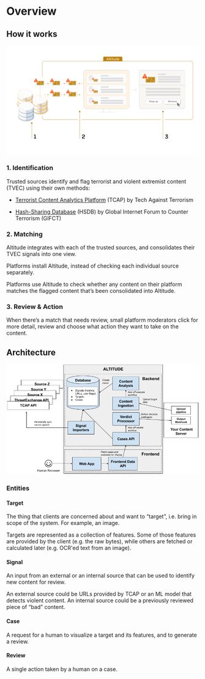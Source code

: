 # Overview

## How it works

![Diagram of how the tool works](assets/overview.png)

### 1. Identification

Trusted sources identify and flag terrorist and violent extremist content (TVEC)
using their own methods:

- [Terrorist Content Analytics Platform](https://www.terrorismanalytics.org/)
  (TCAP) by Tech Against Terrorism

- [Hash-Sharing Database](https://gifct.org/hsdb/) (HSDB) by Global Internet
  Forum to Counter Terrorism (GIFCT)

### 2. Matching

Altitude integrates with each of the trusted sources, and consolidates their
TVEC signals into one view.

Platforms install Altitude, instead of checking each individual source
separately.

Platforms use Altitude to check whether any content on their platform matches
the flagged content that’s been consolidated into Altitude.

### 3. Review & Action

When there’s a match that needs review, small platform moderators click for more
detail, review and choose what action they want to take on the content.

## Architecture

![Diagram of the architecture](assets/architecture.png)

### Entities

#### Target

The thing that clients are concerned about and want to “target”, i.e. bring in
scope of the system. For example, an image.

Targets are represented as a collection of features. Some of those features are
provided by the client (e.g. the raw bytes), while others are fetched or
calculated later (e.g. OCR'ed text from an image).

#### Signal

An input from an external or an internal source that can be used to identify
new content for review.

An external source could be URLs provided by TCAP or an ML model that detects
violent content. An internal source could be a previously reviewed piece of
“bad” content.

#### Case

A request for a human to visualize a target and its features, and to generate a
review.

#### Review

A single action taken by a human on a case.
